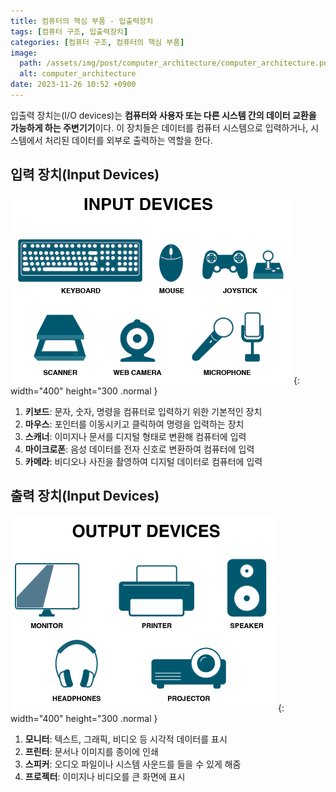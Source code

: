 ```yaml
---
title: 컴퓨터의 핵심 부품 - 입출력장치
tags: [컴퓨터 구조, 입출력장치]
categories: [컴퓨터 구조, 컴퓨터의 핵심 부품]
image:
  path: /assets/img/post/computer_architecture/computer_architecture.png
  alt: computer_architecture
date: 2023-11-26 10:52 +0900
---
```


입출력 장치는(I/O devices)는 **컴퓨터와 사용자 또는 다른 시스템 간의 데이터 교환을 가능하게 하는 주변기기**이다. 이 장치들은 데이터를 컴퓨터 시스템으로 입력하거나, 시스템에서 처리된 데이터를 외부로 출력하는 역할을 한다.

## 입력 장치(Input Devices)

![input-devices](/assets/img/post/computer_architecture/input-devices.png){: width="400" height="300 .normal }

1. **키보드**: 문자, 숫자, 명령을 컴퓨터로 입력하기 위한 기본적인 장치
2. **마우스**: 포인터를 이동시키고 클릭하여 명령을 입력하는 장치
3. **스캐너**: 이미지나 문서를 디지털 형태로 변환해 컴퓨터에 입력
4. **마이크로폰**: 음성 데이터를 전자 신호로 변환하여 컴퓨터에 입력
5. **카메라**: 비디오나 사진을 촬영하여 디지털 데이터로 컴퓨터에 입력

## 출력 장치(Input Devices)

![output-devices](/assets/img/post/computer_architecture/output-devices.png){: width="400" height="300 .normal }

1. **모니터**: 텍스트, 그래픽, 비디오 등 시각적 데이터를 표시
2. **프린터**: 문서나 이미지를 종이에 인쇄
3. **스피커**: 오디오 파일이나 시스템 사운드를 들을 수 있게 해줌
4. **프로젝터**: 이미지나 비디오를 큰 화면에 표시
